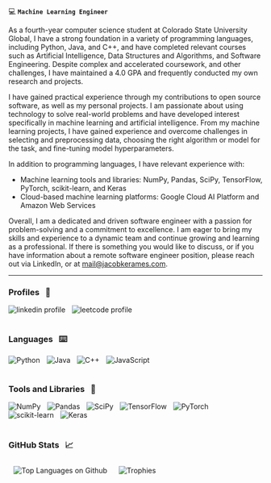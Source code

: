 :computer: **`Machine Learning Engineer`**

As a fourth-year computer science student at Colorado State University Global, I have a strong foundation in a variety of programming languages, including Python, Java, and C++, and have completed relevant courses such as Artificial Intelligence, Data Structures and Algorithms, and Software Engineering. Despite complex and accelerated coursework, and other challenges, I have maintained a 4.0 GPA and frequently conducted my own research and projects.

I have gained practical experience through my contributions to open source software, as well as my personal projects. I am passionate about using technology to solve real-world problems and have developed interest specifically in machine learning and artificial intelligence. From my machine learning projects, I have gained experience and overcome challenges in selecting and preprocessing data, choosing the right algorithm or model for the task, and fine-tuning model hyperparameters. 

In addition to programming languages, I have relevant experience with:

  * Machine learning tools and libraries: NumPy, Pandas, SciPy, TensorFlow, PyTorch, scikit-learn, and Keras
  * Cloud-based machine learning platforms: Google Cloud AI Platform and Amazon Web Services

Overall, I am a dedicated and driven software engineer with a passion for problem-solving and a commitment to excellence. I am eager to bring my skills and experience to a dynamic team and continue growing and learning as a professional. If there is something you would like to discuss, or if you have information about a remote software engineer position, please reach out via LinkedIn, or at mail@jacobkerames.com.

***

### Profiles &nbsp; :bust_in_silhouette:

<p>
  <a href="https://www.linkedin.com/in/jacob-kerames/">
    <img align="left" alt="linkedin profile" title="Connect on LinkedIn" width="auto" style="padding-right:10px;" src="https://img.shields.io/badge/LinkedIn-blue?style=for-the-badge&logo=linkedin&logoColor=white"/></a>
  <a href="https://leetcode.com/JacobKerames/">
    <img align="left" alt="leetcode profile" title="View My LeetCode Profile" width="auto" style="padding-right:10px;" src="https://img.shields.io/badge/LeetCode-000000?style=for-the-badge&logo=LeetCode&logoColor=#d16c06"/></a>
</p>
<br>

#

### Languages &nbsp; :keyboard:

<p>
  <picture>
    <img align="left" alt="Python" width="auto" style="padding-right:10px;" src="https://img.shields.io/badge/Python-3776AB?style=for-the-badge&logo=python&logoColor=white"/>
  </picture>
  <picture>
    <img align="left" alt="Java" width="auto" style="padding-right:10px;" src="https://img.shields.io/badge/Java-ED8B00?style=for-the-badge&logo=java&logoColor=white"/>
  </picture>
  <picture>
    <img align="left" alt="C++" width="auto" style="padding-right:10px;" src="https://img.shields.io/badge/C%2B%2B-00599C?style=for-the-badge&logo=c%2B%2B&logoColor=white" />
  </picture>
  <picture>
    <img align="left" alt="JavaScript" width="auto" style="padding-right:10px;" src="https://img.shields.io/badge/javascript-%23323330.svg?style=for-the-badge&logo=javascript&logoColor=%23F7DF1E"/>
  </picture>
</p>
<br>

#

### Tools and Libraries &nbsp; :toolbox:

<p>
  <picture>
    <img align="left" alt="NumPy" width="auto" style="padding-right:10px;" src="https://img.shields.io/badge/numpy-%23013243.svg?style=for-the-badge&logo=numpy&logoColor=white"/>
  </picture>
  <picture>
    <img align="left" alt="Pandas" width="auto" style="padding-right:10px;" src="https://img.shields.io/badge/pandas-%23150458.svg?style=for-the-badge&logo=pandas&logoColor=white"/>
  </picture>
  <picture>
    <img align="left" alt="SciPy" width="auto" style="padding-right:10px;" src="https://img.shields.io/badge/SciPy-%230C55A5.svg?style=for-the-badge&logo=scipy&logoColor=%white"/>
  </picture>
  <picture>
    <img align="left" alt="TensorFlow" width="auto" style="padding-right:10px;" src="https://img.shields.io/badge/TensorFlow-%23FF6F00.svg?style=for-the-badge&logo=TensorFlow&logoColor=white"/>
  </picture>
  <picture>
    <img align="left" alt="PyTorch" width="auto" style="padding-right:10px;" src="https://img.shields.io/badge/PyTorch-%23EE4C2C.svg?style=for-the-badge&logo=PyTorch&logoColor=white"/>
  </picture>
  <picture>
    <img align="left" alt="scikit-learn" width="auto" style="padding-right:10px;" src="https://img.shields.io/badge/scikit--learn-%23F7931E.svg?style=for-the-badge&logo=scikit-learn&logoColor=white"/>
  </picture>
  <picture>
    <img align="left" alt="Keras" width="auto" style="padding-right:10px;" src="https://img.shields.io/badge/Keras-%23D00000.svg?style=for-the-badge&logo=Keras&logoColor=white"/>
  </picture>
</p>
<br>
<br>

#

### GitHub Stats &nbsp; :chart_with_upwards_trend:
<p>
  <picture>
    <img align="left" alt="Top Languages on Github" width="auto" style="padding:10px;" src="https://github-readme-stats.vercel.app/api/top-langs/?username=JacobKerames&hide=html&layout=compact&theme=github_dark"/>
  </picture>
  <picture>
    <img align="left" alt="Trophies" width="auto" style="padding:10px;" src="https://github-profile-trophy.vercel.app/?username=JacobKerames&no-bg=true&column=3&margin-w=15&margin-h=15&theme=algolia"/>
  </picture>
</p>
